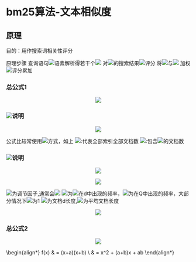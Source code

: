 # bm25算法-文本相似度
  
## 原理
  
目的：用作搜索词相关性评分
  
原理步骤
 查询语句<img src="https://latex.codecogs.com/gif.latex?Q"/>语素解析得若干个<img src="https://latex.codecogs.com/gif.latex?q_i"/>
 对<img src="https://latex.codecogs.com/gif.latex?q_i"/>的搜索结果<img src="https://latex.codecogs.com/gif.latex?d"/>评分
 将<img src="https://latex.codecogs.com/gif.latex?q_i"/>与<img src="https://latex.codecogs.com/gif.latex?d"/> 加权<img src="https://latex.codecogs.com/gif.latex?W_i"/>评分累加
### 总公式1
  
 <p align="center"><img src="https://latex.codecogs.com/gif.latex?Score(Q,d)=&#x5C;sum_{i}^{n}W_i&#x5C;cdot%20R(q_i,d)"/></p>  
  
### <img src="https://latex.codecogs.com/gif.latex?W_i"/>说明
  
<p align="center"><img src="https://latex.codecogs.com/gif.latex?IDF(q_i)=log&#x5C;frac{N-n(q_i)+0.5}{n(q_i)+0.5}"/></p>  
  
  公式比较常使用<img src="https://latex.codecogs.com/gif.latex?IDF"/>方式，如上
  <img src="https://latex.codecogs.com/gif.latex?N"/>:代表全部索引全部文档数
  <img src="https://latex.codecogs.com/gif.latex?n(q_i)"/>:包含<img src="https://latex.codecogs.com/gif.latex?q_i"/>的文档数
### <img src="https://latex.codecogs.com/gif.latex?R(q_i,d)"/>说明
  
<p align="center"><img src="https://latex.codecogs.com/gif.latex?R(q_i,d)=&#x5C;frac{f_i&#x5C;cdot%20(k_1+1)}{f_i+K}%20&#x5C;cdot%20&#x5C;frac{qf_i%20&#x5C;cdot(k_2+1)}{qf_i+k_2}"/></p>  
  
<p align="center"><img src="https://latex.codecogs.com/gif.latex?K=k_1%20&#x5C;cdot%20(1-b+b&#x5C;cdot&#x5C;frac{dl}{avgdl})"/></p>  
  
  <img src="https://latex.codecogs.com/gif.latex?k_1,k_2,b"/>为调节因子,通常会<img src="https://latex.codecogs.com/gif.latex?k_1=2,b=0.75"/>
  <img src="https://latex.codecogs.com/gif.latex?f_i"/>为<img src="https://latex.codecogs.com/gif.latex?q_i"/>在d中出现的频率，<img src="https://latex.codecogs.com/gif.latex?qf_i"/>为在Q中出现的频率，大部分情况下<img src="https://latex.codecogs.com/gif.latex?qf_i"/>为1
  <img src="https://latex.codecogs.com/gif.latex?dl"/>为文档d长度,<img src="https://latex.codecogs.com/gif.latex?avgdl"/>为平均文档长度
<p align="center"><img src="https://latex.codecogs.com/gif.latex?R(q_i,d)=&#x5C;frac{f_i%20&#x5C;cdot%20(k_i+1)}{f_i+K}"/></p>  
  
  
### 总公式2
  
 <p align="center"><img src="https://latex.codecogs.com/gif.latex?Score(Q,d)=&#x5C;sum_{i}^{n}IDF(q_i)&#x5C;cdot%20&#x5C;frac{f_i%20&#x5C;cdot%20(k_i+1)}{f_i+k_1%20&#x5C;cdot%20(1-b+b&#x5C;cdot&#x5C;frac{dl}{avgdl})}"/></p>  
  
  
\begin{align*}
 f(x) & = (x+a)(x+b) \\
      & = x^2 + (a+b)x + ab
\end{align*}
  
  
  
  
  
  
